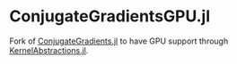 # ConjugateGradientsGPU.jl

Fork of [ConjugateGradients.jl](https://github.com/mcovalt/ConjugateGradients.jl) to have GPU support through [KernelAbstractions.jl](https://github.com/JuliaGPU/KernelAbstractions.jl).